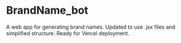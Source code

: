 # BrandName_bot
A web app for generating brand names.
Updated to use .jsx files and simplified structure.
Ready for Vercel deployment.